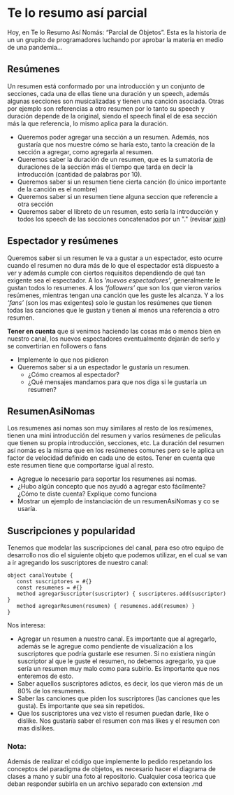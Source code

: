 # Te lo resumo así parcial

Hoy, en Te lo Resumo Así Nomás: “Parcial de Objetos”. Esta es la historia de un un grupito de programadores luchando por aprobar la materia en medio de una pandemia...


## Resúmenes

Un resumen está conformado por una introducción y un conjunto de secciones, cada una de ellas tiene una duración y un speech, además algunas secciones son musicalizadas y tienen una canción asociada. Otras por ejemplo son referencias a otro resumen por lo tanto su speech y duración depende de la original, siendo el speech final el de esa sección más la que referencia, lo mismo aplica para la duración.
- Queremos poder agregar una sección a un resumen. Además, nos gustaría que nos muestre cómo se haría esto, tanto la creación de la sección a agregar, como agregarla al resumen.
- Queremos saber la duración de un resumen, que es la sumatoria de duraciones de la sección más el tiempo que tarda en decir la introducción (cantidad de palabras por 10).
- Queremos saber si un resumen tiene cierta canción (lo único importante de la canción es el nombre)
- Queremos saber si un resumen tiene alguna seccion que referencie a otra sección
- Queremos saber el libreto de un resumen, esto sería la introducción y todos los speech de las secciones concatenados por un "." (revisar [join](https://www.wollok.org/documentacion/wollokdoc/))

## Espectador y resúmenes

Queremos saber si un resumen le va a gustar a un espectador, esto ocurre cuando el resumen no dura más de lo que el espectador está dispuesto a ver y además cumple con ciertos requisitos dependiendo de qué tan exigente sea el espectador.
A los _’nuevos espectadores’_, generalmente le gustan todos lo resumenes. A los _‘followers’_ que son los que vieron varios resúmenes, mientras tengan una canción que les guste les alcanza. Y a los _‘fans’_ (son los mas exigentes) solo le gustan los resúmenes que tienen todas las canciones que le gustan y tienen al menos una referencia a otro resumen.

**Tener en cuenta** que si venimos haciendo las cosas más o menos bien en nuestro canal, los nuevos espectadores eventualmente dejarán de serlo y se convertirían en followers o fans

- Implemente lo que nos pidieron
- Queremos saber si a un espectador le gustaría un resumen.
  - ¿Cómo creamos al espectador? 
  - ¿Qué mensajes mandamos para que nos diga si le gustaría un resumen?

## ResumenAsiNomas

Los resumenes asi nomas son muy similares al resto de los resúmenes, tienen una mini introducción del resumen y varios resúmenes de películas que tienen su propia introducción, secciones, etc. La duración del resumen así nomás es la misma que en los resúmenes comunes pero se le aplica un factor de velocidad definido en cada uno de estos. Tener en cuenta que este resumen tiene que comportarse igual al resto.
- Agregue lo necesario para soportar los resumenes asi nomas.
- ¿Hubo algún concepto que nos ayudó a agregar esto fácilmente? ¿Cómo te diste cuenta? Explique como funciona
- Mostrar un ejemplo de instanciación de un resumenAsiNomas y co se usaría.

## Suscripciones y popularidad

Tenemos que modelar las suscripciones del canal, para eso otro equipo de desarrollo nos dio el siguiente objeto que podemos utilizar, en el cual se van a ir agregando los suscriptores de nuestro canal:

```wollok
object canalYoutube {
   const suscriptores = #{}
   const resumenes = #{}
   method agregarSuscriptor(suscriptor) { suscriptores.add(suscriptor) }
   method agregarResumen(resumen) { resumenes.add(resumen) }
}
```

Nos interesa:
- Agregar un resumen a nuestro canal. Es importante que al agregarlo, además se le agregue como pendiente de visualización a los suscriptores que podría gustarle ese resumen. Si no existiera ningún suscriptor al que le guste el resumen, no debemos agregarlo, ya que sería un resumen muy malo como para subirlo. Es importante que nos enteremos de esto.
- Saber aquellos suscriptores adictos, es decir, los que vieron más de un 80% de los resumenes.
- Saber las canciones que piden los suscriptores (las canciones que les gusta). Es importante que sea sin repetidos.
- Que los suscriptores una vez visto el resumen puedan darle, like o dislike. Nos gustaría saber el resumen con mas likes y el resumen con mas dislikes.

### Nota:
Además de realizar el código que implemente lo pedido respetando los conceptos del paradigma de objetos, es necesario hacer el diagrama de clases a mano y subir una foto al repositorio.
Cualquier cosa teorica que deban responder subirla en un archivo separado con extension .md
